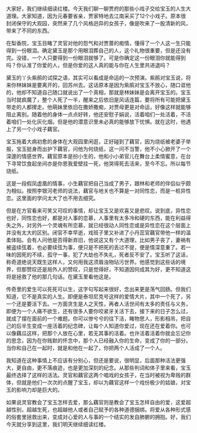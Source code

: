 
大家好，我们继续细读红楼。今天我们聊一聊贾府的那些小戏子交给宝玉的人生大道理。大家知道，因为元春要省亲，贾家特地去江南采买了12个小戏子。原本很封闭保守的大观园，突然来了几个风格迥异的女孩子，像是吹来了一股清新的风，带来了不同的东西。

在梨香院，宝玉目睹了灵官对他的怨气和对贾蔷的痴情，懂得了一个人这一生只能得到一份眼泪。确定黛玉是那个用眼泪葬自己的人，这个礼物很重要，但是还没有完。没错，一个人只要得到一份眼泪就够了。可是你确定这一份眼泪你就能得到吗？你认准了你爱的人，但是你爱的这人真的能与你在人生里共进退吗？

黛玉的丫头紫鹃的试探之语，其实可以看成是命运的一次预演。紫鹃对宝玉说，将来你林妹妹是要离开的，回苏州去。这话原本是因为紫鹃对宝玉不放心，随口诓他的，他却不知道自己随口就说出了一个真相，那就是林妹妹是会离开宝玉的。宝玉当时就疯魔了，整个人死了一半，醒来之后依旧是风话连篇，要将所有可能把黛玉带走的人都撵走。他萌妹里依旧在撒娇撒痴，对贾母更是对命运，好像这样就能够阻止离别。随着他的身体一点点好转，他还安慰子娟说，活着咱们一处活着，不活着咱们一处化灰化烟。但是他的潜意识里未必真的能够放下忧惧。就在这时，他遇上了另一个小戏子藕官。

宝玉拖着大病初愈的身体在大观园里闲逛，正好碰到了藕官，因为烧纸被老婆子举报，宝玉挺身而出护下藕官，问他为何烧纸，这一问不当警，他不小心掀开了一个深邃的情感世界。藕官原本是扮小生的，他和小小弟官儿在舞台上柔情蜜意，在台下寻常饮食起坐间亦是你恩我爱壁挂一死，他哭得死去活来，至今不忘。所以每节烧纸。

这是一段假凤虚凰的情事，小生藕官把自己当成了男子，跟林和老师的伴侣似乎颇为相似。按照李银河老师的说法，藕官与地关也不算是一对同性恋，而是一桩异性恋。这里面的学问太大了也不用去细究。

但是在方官看来可笑又可叹的事情，却让宝玉又是欢喜又是悲叹。说到底，异性恋也好，同性恋也好，都是对人事的恋慕，人事里有太多冷和硬的东西，能在利益得失之外，对另外一个灵魂有所恋慕，就已经很动人同性恋或是异性恋在这个层面上并没有太大的区别。闭官不幸早逝，戏班子里又补进了小丹蕊官藕官带他一样的温柔体贴。会有人问他是否得新弃旧，他说这又有个大道理，比如男子丧了，妻祸有被盗续弦着，也必要续弦为事，便只是不把死的丢过不提，便是情深意重了。若一味的因死的不续，孤守一事，犯了大劫也不失礼，死者反不安了。宝玉听了这话，称奇道绝说天既生这样人，又何用我这须眉浊物玷污世界。他感觉到这些话的境界，但那赞叹还是局外人的赞叹，只是觉得好，不知道因何成其为好，更不知道这将是拯救了他的那几句话。在黛玉里看他这是。

传奇里的爱生可以死死可以生，这字句写起来很好，念出来更是荡气回肠。但我们知道，它不是真实的人生。即便是泰坦尼克号这样的爱情大片，其中一个死了，另一个还是要活下去。一方面贪生是人之天性，再者人活世间有太多的责任与义务，即便为一个人痛不欲生，还有很多人要你咬紧牙关活下去，接下来的日子怎么过，就成了摆在面前的一个难题。你可以惨兮兮的往下活，睹物思人，形影相吊，把自己的后半生变成一座活着的纪念碑，让每个人知道你爱过，现在还在爱着你。也可以像藕瓜这样，把那个人放在心里，若无其事的活着。也许活着活着你就会忘记你的思念，因为在你贱默的怀念中，那个人已经融入你的生命，变成了你的一部分。当你和自己在一起时，就是和他在一起了，你把两个人活成了一个人。

我知道在这种事情上不应该有分别心，但还是要说，很明显，后面那种活法更强大，更自由，更不落痕迹，也是更加深刻的纪念。从那些判词和体子里来看，宝玉最终选择了这样的活法。灵官和藕官这两个唱戏的女孩子，在当时被视为卑贱的群体，但就是他们一次次的点醒了宝玉，却以为藕官这样一个戏份极少的姑娘，对宝玉的影响力却是巨大的。

如果说灵官教会了宝玉怎样去爱，那么藕官则是教会了宝玉怎样自由的爱，这爱超越性别，超越生死，也超越他人或者自己赋予的各种道德捆绑。将爱从各种形式感的俗套里拯救出来，变成对心爱的人与事的一个结实的发自肺腑的拥抱。好，我们今天就分享到这里，我们明天继续细读红楼。


